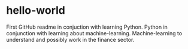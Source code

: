 # hello-world
First GitHub readme in conjuction with learning Python. 
Python in conjunction with learning about machine-learning.
Machine-learning to understand and possibly work in the finance sector. 
